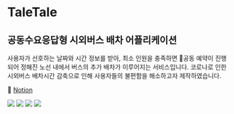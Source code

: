 # TaleTale
## 공동수요응답형 시외버스 배차 어플리케이션
사용자가 선호하는 날짜와 시간 정보를 받아, 최소 인원을 충족하면 공동 예약이 진행되어 정해진 노선 내에서 버스의 추가 배차가 이루어지는 서비스입니다.
코로나로 인한 시외버스 배차시간 감축으로 인해 사용자들의 불편함을 해소하고자 제작하였습니다.


🔗 [Notion](https://www.notion.so/cbb6d8ed79b94b7bae2711063f723e24)

<img src="https://img.shields.io/badge/unity-%23000000.svg?style=for-the-badge&logo=unity&logoColor=white"/></a>
<img src="https://img.shields.io/badge/Flutter-4491e4?style=flat-square&logo=Flutter&logoColor=white"/></a>
<img src="https://img.shields.io/badge/Firebase-FFCA28?style=flat-square&logo=firebase&logoColor=white"/></a>
<img src="https://img.shields.io/badge/Tmoney-86207e?style=flat-square&logo=TmoneyAPI&logoColor=로고색"/>

